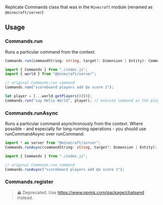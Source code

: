 Replicate Commands class that was in the `Minecraft` module (renamed as `@minecraft/server`)

## Usage

### Commands.run

Runs a particular command from the context.

```ts
Commands.run(commandString: string, target?: Dimension | Entity): CommandResult
```

```js
import { Commands } from "./index.js";
import { world } from "@minecraft/server";

// original Commands.run command
Commands.run("scoreboard players add @a score 1");

let player = [...world.getPlayers()][0];
Commands.run("say Hello World", player); // execute command as the player
```

### Commands.runAsync

Runs a particular command asynchronously from the context. Where possible - and especially for long-running operations - you should use runCommandAsync over runCommand.

```ts
import * as server from "@minecraft/server";
Commands.runAsync(commandString: string, target?: Dimension | Entity): Promise<CommandResult>
```

```js
import { Commands } from "./index.js";

// original Commands.run command
Commands.runAsync("scoreboard players add @a score 1");
```

### Commands.register

> :warning: Deprecated. Use https://www.npmjs.com/package/chatsend instead.
